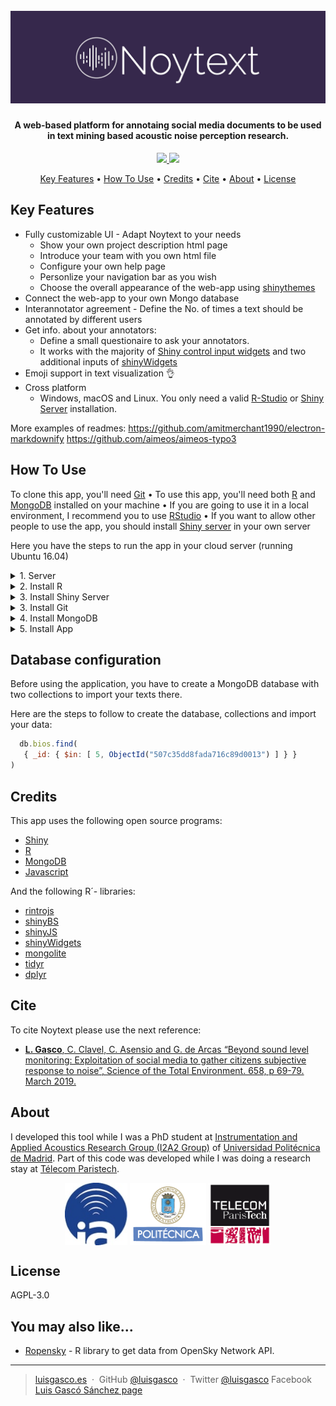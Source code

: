 <h1 align="center">
  <br>
  <a><img src="https://github.com/luisgasco/noytext/blob/master/www/img/Noytext-02.jpg?raw=true" alt="Noytext" width="800"></a>
</h1>

       
<h4 align="center">A web-based platform for annotaing social media documents to be used in text mining based acoustic noise perception research.</h4>

<p align="center">
  <a href="https://saythanks.io/to/luisgasco">
      <img src="https://img.shields.io/badge/SayThanks.io-%E2%98%BC-1EAEDB.svg">
  </a>
  <a href="https://paypal.me/luisgasco?locale.x=es_ES">
    <img src="https://img.shields.io/badge/$-donate-ff69b4.svg?maxAge=2592000&amp;style=flat">
  </a>
</p>

<p align="center">
  <a href="#key-features">Key Features</a> •
  <a href="#how-to-use">How To Use</a> •
  <a href="#credits">Credits</a> •
  <a href="#cite">Cite</a> •
  <a href="#about">About</a> •
  <a href="#license">License</a>
</p>



## Key Features

* Fully customizable UI - Adapt Noytext to your needs
  - Show your own project description html page
  - Introduce your team with you own html file
  - Configure your own help page
  - Personlize your navigation bar as you wish
  - Choose the overall appearance of the web-app using [shinythemes](https://rstudio.github.io/shinythemes/)
* Connect the web-app to your own Mongo database
* Interannotator agreement - Define the No. of times a text should be annotated by different users
* Get info. about your annotators:
  - Define a small questionaire to ask your annotators.
  - It works with the majority of [Shiny control input widgets](https://shiny.rstudio.com/tutorial/written-tutorial/lesson3/) and two additional inputs of [shinyWidgets](https://github.com/dreamRs/shinyWidgets)
* Emoji support in text visualization 👌
* Cross platform
  - Windows, macOS and Linux. You only need a valid [R-Studio](https://www.rstudio.com/) or [Shiny Server](https://www.rstudio.com/products/shiny/shiny-server/) installation.


More examples of readmes:
https://github.com/amitmerchant1990/electron-markdownify
https://github.com/aimeos/aimeos-typo3


## How To Use

To clone this app, you'll need [Git](https://git-scm.com) • To use this app, you'll need both [R](https://www.r-project.org/) and [MongoDB](https://www.mongodb.com/) installed on your machine • If you are going to use it in a local environment, I recommend you to use [RStudio](https://www.rstudio.com/) • If you want to allow other people to use the app, you should install [Shiny server](https://shiny.rstudio.com/) in your own server

Here you have the steps to run the app in your cloud server (running Ubuntu 16.04)
<details>
  <summary>1. Server</summary>
  
  1. The first thing you should do is add a non-root user.
  ```bash
  sudo adduser yourname
  sudo gpasswd -a yourname sudo
  ```
  2. Switch to "yourname"
  ```bash
  su - yourname
  ```
</details>
<details>
  <summary>2. Install R</summary>
  
  1. Add R senial to our sources.list:
  ```bash
  sudo sh -c 'echo "deb http://cran.rstudio.com/bin/linux/ubuntu xenial/" >> /etc/apt/sources.list'
  ```
  2. Add the public keys:
  ```bash
  gpg --keyserver keyserver.ubuntu.com --recv-key E084DAB9
  gpg -a --export E084DAB9 | sudo apt-key add -
  ```
  3. Install R
  ```bash
  sudo apt-get update
  sudo apt-get -y install r-base
  ```
  4. Check that R is working (use the command quit() to exit)
  ```bash
  R
  ```
  5. Install dependencies to install R-libraries
  ```bash
  sudo apt-get -y install libcurl4-gnutls-dev libxml2-dev libssl-dev libssl-dev libsasl2-dev
  ```
  6. Install devtools
  ```bash
  sudo su - -c "R -e \"install.packages('devtools', repos='http://cran.rstudio.com/')\""
  ```
</details>
<details>
  <summary>3. Install Shiny Server</summary>
  
  1. Install some dependencies
  ```bash
  sudo apt-get -y install gdebi-core
  ```
  2. Install packages you will need
  ```bash
  sudo su - -c "R -e \"install.packages('shiny', repos='http://cran.rstudio.com/')\""
  sudo su - -c "R -e \"install.packages('rmarkdown', repos='http://cran.rstudio.com/')\""
  sudo su - -c "R -e \"install.packages('packrat', repos='http://cran.rstudio.com/')\""
  ```
  3. Get Shiny installation files
  ```bash
  wget https://download3.rstudio.org/ubuntu-14.04/x86_64/shiny-server-1.5.9.923-amd64.deb
  ```
  4. Install Shiny
  ```bash
  sudo gdebi shiny-server-1.5.9.923-amd64.deb
  ```
  5. Check that shiny server is working on port 3838: http://YOUR_IP:3838
</details>
<details>
  <summary>3. Install Git</summary>
  
  ```bash
  sudo apt-get update
  sudo apt-get install git
  ```
</details>
<details>
  <summary>4. Install MongoDB</summary>
  
  1. Import publick key used by the management system for MongoDB
  ```bash
  sudo apt-key adv --keyserver hkp://keyserver.ubuntu.com:80 --recv 9DA31620334BD75D9DCB49F368818C72E52529D4
  ```
  2. Create a list file for MongoDB for Ubuntu 16.04
  ```bash
  echo "deb [ arch=amd64,arm64 ] https://repo.mongodb.org/apt/ubuntu xenial/mongodb-org/4.0 multiverse" | sudo tee /etc/apt/sources.list.d/mongodb-org-4.0.list
  ```
  3. Install MongoDB
   ```bash
  sudo apt-get update
  sudo apt-get install mongodb-org
  ```
  4. Set MongoDB as a Ubuntu service
  ```bash
  sudo service mongod start
  ```
</details>
<details>
  <summary>5. Install App</summary>
  
  1. Clone repository from Github
  ```bash
  git clone https://github.com/luisgasco/noytext
  ```
  2. Move noytext to srv folder (the standard path for shiny apps)
  ```bash
  sudo mv noytext /srv/shiny-server
  ```
  3. Go to that path
  ```bash
  cd /srv/shiny-server/noytext
  ```
  4. Enter to R like super user
  ```bash
  sudo R
  ```
  5. Enter this commands on R
  ```R
  # Activate packrat (library to manage R libraries)
  packrat::on() 
  # Install libraries on the noytext private library
  packrat::restore()
  ```
</details>

## Database configuration
Before using the application, you have to create a MongoDB database with two collections to import your texts there.

Here are the steps to follow to create the database, collections and import your data:


```js
  db.bios.find(
   { _id: { $in: [ 5, ObjectId("507c35dd8fada716c89d0013") ] } }
)
```

## Credits
This app uses the following open source programs:

- [Shiny](https://shiny.rstudio.com/)
- [R](https://www.r-project.org/)
- [MongoDB](https://www.mongodb.com/)
- [Javascript](https://www.javascript.com/)

And the following R´- libraries:
- [rintrojs](https://github.com/carlganz/rintrojs)
- [shinyBS](https://ebailey78.github.io/shinyBS/)
- [shinyJS](https://github.com/daattali/shinyjs)
- [shinyWidgets](https://github.com/dreamRs/shinyWidgets)
- [mongolite](https://jeroen.github.io/mongolite/)
- [tidyr](https://tidyr.tidyverse.org/)
- [dplyr](https://dplyr.tidyverse.org/)

## Cite
To cite Noytext please use the next reference:
 - [**L. Gasco**, C. Clavel, C. Asensio and G. de Arcas “Beyond sound level monitoring: Exploitation of social media to gather citizens subjective response to noise”,  Science of the Total Environment. 658, p  69-79. March 2019. ](https://doi.org/10.1016/j.scitotenv.2018.12.071)

## About
I developed this tool while I was a PhD student at [Instrumentation and Applied Acoustics Research Group (I2A2 Group)]() of [Universidad Politécnica de Madrid](). Part of this code was developed while I was doing a research stay at [Télecom Paristech]().


<div align="center"><a href="http://www.i2a2.upm.es/"> <img src="https://github.com/luisgasco/noytext/blob/master/www/logo_notext.jpg" alt="I2A2"	width="auto" height="100" align="middle" /></a> <a href="http://www.upm.es/"><img src="https://github.com/luisgasco/noytext/blob/master/www/logo2.jpg" alt="KitUPMten"	width="auto" height="100" align="middle" /></a> <a href=https://www.telecom-paristech.fr/"> <img src="https://github.com/luisgasco/noytext/blob/master/www/logo_telecom.png" alt="TELECOM"	width="auto" height="100" align="middle" /></a> </div>


## License

AGPL-3.0


## You may also like...

- [Ropensky](https://github.com/luisgasco/Ropensky) - R library to get data from OpenSky Network API.

---

> [luisgasco.es](http://luisgasco.es/) &nbsp;&middot;&nbsp;
> GitHub [@luisgasco](https://github.com/luisgasco) &nbsp;&middot;&nbsp;
> Twitter [@luisgasco](https://twitter.com/luisgasco)
> Facebook [Luis Gascó Sánchez page](https://www.facebook.com/Luis-Gasco-Sanchez-165003227504667)

